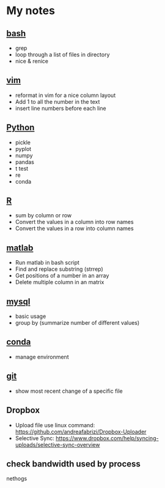  # My notes

 ## [bash](bash.md)
* grep
* loop through a list of files in directory
* nice & renice

## [vim](vim.md)
* reformat in vim for a nice column layout
* Add 1 to all the number in the text
* insert line numbers before each line

## [Python](Python.md)
* pickle
* pyplot
* numpy
* pandas
* t test
* re
* conda

## [R](R.md)
* sum by column or row
* Convert the values in a column into row names 
* Convert the values in a row into column names 

## [matlab](matlab.md)
* Run matlab in bash script
* Find and replace substring (strrep)
* Get positions of a number in an array
* Delete multiple column in an matrix

## [mysql](mysql.md)
* basic usage
* group by (summarize number of different values)

## [conda](conda.md)
* manage environment

 ## [git](git.md)
* show most recent change of a specific file

## Dropbox
* Upload file use linux command: https://github.com/andreafabrizi/Dropbox-Uploader
* Selective Sync: https://www.dropbox.com/help/syncing-uploads/selective-sync-overview

## check bandwidth used by process
nethogs

